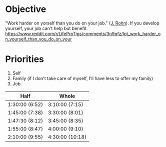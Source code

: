 # Objective

"Work harder on yorself than you do on your job." ([J. Rohn](https://www.youtube.com/watch?v=JfA-qNWLBHo)). If you develop yourself, your job can't help but benefit.
https://www.reddit.com/r/LifeProTips/comments/3q9qfz/lpt_work_harder_on_yourself_than_you_do_on_your

# Priorities
1. Self
2. Family (if I don't take care of myself, I'll have less to offer my family)
3. Job

| Half | Whole |
|------|-------|
| 1:30:00 (6:52) | 3:10:00 (7:15) |
| 1:45:00 (7:38) | 3:30:00 (8:01) |
| 1:47:30 (8:12) | 3:45:00 (8:35) |
| 1:55:00 (8:47) | 4:00:00 (9:10) |
| 2:10:00 (9:55) | 4:30:00 (10:18) |
